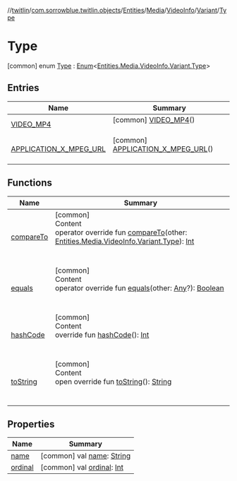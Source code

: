 //[twitlin](../../../../../../index.md)/[com.sorrowblue.twitlin.objects](../../../../../index.md)/[Entities](../../../../index.md)/[Media](../../../index.md)/[VideoInfo](../../index.md)/[Variant](../index.md)/[Type](index.md)



# Type  
 [common] enum [Type](index.md) : [Enum](https://kotlinlang.org/api/latest/jvm/stdlib/kotlin/-enum/index.html)<[Entities.Media.VideoInfo.Variant.Type](index.md)>    


## Entries  
  
|  Name|  Summary| 
|---|---|
| <a name="com.sorrowblue.twitlin.objects/Entities.Media.VideoInfo.Variant.Type.VIDEO_MP4///PointingToDeclaration/"></a>[VIDEO_MP4](-v-i-d-e-o_-m-p4/index.md)| <a name="com.sorrowblue.twitlin.objects/Entities.Media.VideoInfo.Variant.Type.VIDEO_MP4///PointingToDeclaration/"></a> [common] [VIDEO_MP4](-v-i-d-e-o_-m-p4/index.md)()  <br>   <br>
| <a name="com.sorrowblue.twitlin.objects/Entities.Media.VideoInfo.Variant.Type.APPLICATION_X_MPEG_URL///PointingToDeclaration/"></a>[APPLICATION_X_MPEG_URL](-a-p-p-l-i-c-a-t-i-o-n_-x_-m-p-e-g_-u-r-l/index.md)| <a name="com.sorrowblue.twitlin.objects/Entities.Media.VideoInfo.Variant.Type.APPLICATION_X_MPEG_URL///PointingToDeclaration/"></a> [common] [APPLICATION_X_MPEG_URL](-a-p-p-l-i-c-a-t-i-o-n_-x_-m-p-e-g_-u-r-l/index.md)()  <br>   <br>


## Functions  
  
|  Name|  Summary| 
|---|---|
| <a name="kotlin/Enum/compareTo/#com.sorrowblue.twitlin.objects.Entities.Media.VideoInfo.Variant.Type/PointingToDeclaration/"></a>[compareTo](-a-p-p-l-i-c-a-t-i-o-n_-x_-m-p-e-g_-u-r-l/index.md#%5Bkotlin%2FEnum%2FcompareTo%2F%23com.sorrowblue.twitlin.objects.Entities.Media.VideoInfo.Variant.Type%2FPointingToDeclaration%2F%5D%2FFunctions%2F1930806739)| <a name="kotlin/Enum/compareTo/#com.sorrowblue.twitlin.objects.Entities.Media.VideoInfo.Variant.Type/PointingToDeclaration/"></a>[common]  <br>Content  <br>operator override fun [compareTo](-a-p-p-l-i-c-a-t-i-o-n_-x_-m-p-e-g_-u-r-l/index.md#%5Bkotlin%2FEnum%2FcompareTo%2F%23com.sorrowblue.twitlin.objects.Entities.Media.VideoInfo.Variant.Type%2FPointingToDeclaration%2F%5D%2FFunctions%2F1930806739)(other: [Entities.Media.VideoInfo.Variant.Type](index.md)): [Int](https://kotlinlang.org/api/latest/jvm/stdlib/kotlin/-int/index.html)  <br><br><br>
| <a name="kotlin/Enum/equals/#kotlin.Any?/PointingToDeclaration/"></a>[equals](../../../../../../com.sorrowblue.twitlin.v2.users/-users-api/-expansion/-p-i-n-n-e-d_-t-w-e-e-t_-i-d/index.md#%5Bkotlin%2FEnum%2Fequals%2F%23kotlin.Any%3F%2FPointingToDeclaration%2F%5D%2FFunctions%2F1930806739)| <a name="kotlin/Enum/equals/#kotlin.Any?/PointingToDeclaration/"></a>[common]  <br>Content  <br>operator override fun [equals](../../../../../../com.sorrowblue.twitlin.v2.users/-users-api/-expansion/-p-i-n-n-e-d_-t-w-e-e-t_-i-d/index.md#%5Bkotlin%2FEnum%2Fequals%2F%23kotlin.Any%3F%2FPointingToDeclaration%2F%5D%2FFunctions%2F1930806739)(other: [Any](https://kotlinlang.org/api/latest/jvm/stdlib/kotlin/-any/index.html)?): [Boolean](https://kotlinlang.org/api/latest/jvm/stdlib/kotlin/-boolean/index.html)  <br><br><br>
| <a name="kotlin/Enum/hashCode/#/PointingToDeclaration/"></a>[hashCode](../../../../../../com.sorrowblue.twitlin.v2.users/-users-api/-expansion/-p-i-n-n-e-d_-t-w-e-e-t_-i-d/index.md#%5Bkotlin%2FEnum%2FhashCode%2F%23%2FPointingToDeclaration%2F%5D%2FFunctions%2F1930806739)| <a name="kotlin/Enum/hashCode/#/PointingToDeclaration/"></a>[common]  <br>Content  <br>override fun [hashCode](../../../../../../com.sorrowblue.twitlin.v2.users/-users-api/-expansion/-p-i-n-n-e-d_-t-w-e-e-t_-i-d/index.md#%5Bkotlin%2FEnum%2FhashCode%2F%23%2FPointingToDeclaration%2F%5D%2FFunctions%2F1930806739)(): [Int](https://kotlinlang.org/api/latest/jvm/stdlib/kotlin/-int/index.html)  <br><br><br>
| <a name="kotlin/Enum/toString/#/PointingToDeclaration/"></a>[toString](../../../../../../com.sorrowblue.twitlin.v2.users/-users-api/-expansion/-p-i-n-n-e-d_-t-w-e-e-t_-i-d/index.md#%5Bkotlin%2FEnum%2FtoString%2F%23%2FPointingToDeclaration%2F%5D%2FFunctions%2F1930806739)| <a name="kotlin/Enum/toString/#/PointingToDeclaration/"></a>[common]  <br>Content  <br>open override fun [toString](../../../../../../com.sorrowblue.twitlin.v2.users/-users-api/-expansion/-p-i-n-n-e-d_-t-w-e-e-t_-i-d/index.md#%5Bkotlin%2FEnum%2FtoString%2F%23%2FPointingToDeclaration%2F%5D%2FFunctions%2F1930806739)(): [String](https://kotlinlang.org/api/latest/jvm/stdlib/kotlin/-string/index.html)  <br><br><br>


## Properties  
  
|  Name|  Summary| 
|---|---|
| <a name="com.sorrowblue.twitlin.objects/Entities.Media.VideoInfo.Variant.Type/name/#/PointingToDeclaration/"></a>[name](index.md#%5Bcom.sorrowblue.twitlin.objects%2FEntities.Media.VideoInfo.Variant.Type%2Fname%2F%23%2FPointingToDeclaration%2F%5D%2FProperties%2F1930806739)| <a name="com.sorrowblue.twitlin.objects/Entities.Media.VideoInfo.Variant.Type/name/#/PointingToDeclaration/"></a> [common] val [name](index.md#%5Bcom.sorrowblue.twitlin.objects%2FEntities.Media.VideoInfo.Variant.Type%2Fname%2F%23%2FPointingToDeclaration%2F%5D%2FProperties%2F1930806739): [String](https://kotlinlang.org/api/latest/jvm/stdlib/kotlin/-string/index.html)   <br>
| <a name="com.sorrowblue.twitlin.objects/Entities.Media.VideoInfo.Variant.Type/ordinal/#/PointingToDeclaration/"></a>[ordinal](index.md#%5Bcom.sorrowblue.twitlin.objects%2FEntities.Media.VideoInfo.Variant.Type%2Fordinal%2F%23%2FPointingToDeclaration%2F%5D%2FProperties%2F1930806739)| <a name="com.sorrowblue.twitlin.objects/Entities.Media.VideoInfo.Variant.Type/ordinal/#/PointingToDeclaration/"></a> [common] val [ordinal](index.md#%5Bcom.sorrowblue.twitlin.objects%2FEntities.Media.VideoInfo.Variant.Type%2Fordinal%2F%23%2FPointingToDeclaration%2F%5D%2FProperties%2F1930806739): [Int](https://kotlinlang.org/api/latest/jvm/stdlib/kotlin/-int/index.html)   <br>

